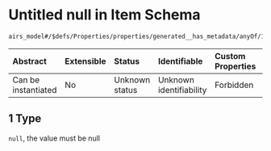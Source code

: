 # Untitled null in Item Schema

```txt
airs_model#/$defs/Properties/properties/generated__has_metadata/anyOf/1
```



| Abstract            | Extensible | Status         | Identifiable            | Custom Properties | Additional Properties | Access Restrictions | Defined In                                                                |
| :------------------ | :--------- | :------------- | :---------------------- | :---------------- | :-------------------- | :------------------ | :------------------------------------------------------------------------ |
| Can be instantiated | No         | Unknown status | Unknown identifiability | Forbidden         | Allowed               | none                | [model.schema.json\*](../../out/model.schema.json "open original schema") |

## 1 Type

`null`, the value must be null

